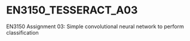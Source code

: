 # EN3150_TESSERACT_A03

EN3150 Assignment 03: Simple convolutional neural network to perform classification
